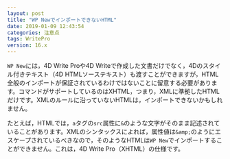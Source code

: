 ```yaml
---
layout: post
title: "WP NewでインポートできないHTML"
date: 2019-01-09 12:43:54
categories: 注意点 
tags: WritePro
version: 16.x
---
```


``WP New``には，4D Write Proや4D Writeで作成した文書だけでなく，4Dのスタイル付きテキスト（4D HTMLソーステキスト）も渡すことができますが，HTML全般のインポートが保証されているわけではないことに留意する必要があります。コマンドがサポートしているのはXHTML，つまり，XMLに準拠したHTMLだけです。XMLのルールに沿っていないHTMLは，インポートできないかもしれません。

たとえば，HTMLでは，``a``タグの``src``属性に``&``のような文字がそのまま記述されていることがあります。XMLのシンタックスによれば，属性値は``&amp;``のようにエスケープされているべきなので，そのようなHTMLは``WP New``でインポートすることができません。これは，4D Write Pro（XHTML）の仕様です。

